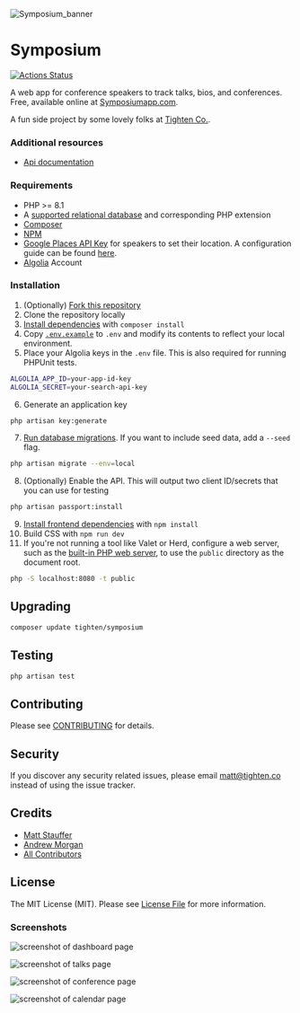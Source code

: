![Symposium_banner](https://raw.githubusercontent.com/tighten/symposium/develop/symposium-banner.png)
# Symposium
[![Actions Status](https://img.shields.io/github/actions/workflow/status/tighten/symposium/test.yml?branch=main)](https://github.com/tighten/symposium/actions)

A web app for conference speakers to track talks, bios, and conferences. Free, available online at [Symposiumapp.com](http://symposiumapp.com/).

A fun side project by some lovely folks at [Tighten Co.](http://tighten.co/).

### Additional resources

* [Api documentation](doc/api.md)

### Requirements

* PHP >= 8.1
* A [supported relational database](http://laravel.com/docs/5.1/database#introduction) and corresponding PHP extension
* [Composer](https://getcomposer.org/download/)
* [NPM](https://nodejs.org/)
* [Google Places API Key](https://developers.google.com/places/web-service/get-api-key) for speakers to set their location. A configuration guide can be found [here](/google-guide.md).
* [Algolia](https://www.algolia.com/) Account

### Installation

1. (Optionally) [Fork this repository](https://help.github.com/articles/fork-a-repo/)
2. Clone the repository locally
3. [Install dependencies](https://getcomposer.org/doc/01-basic-usage.md#installing-dependencies) with `composer install`
4. Copy [`.env.example`](https://github.com/tighten/symposium/blob/master/.env.example) to `.env` and modify its contents to reflect your local environment.
5. Place your Algolia keys in the `.env` file. This is also required for running PHPUnit tests.
	
```bash
ALGOLIA_APP_ID=your-app-id-key
ALGOLIA_SECRET=your-search-api-key
```
    
6. Generate an application key 

```bash 
php artisan key:generate
```
    
7. [Run database migrations](http://laravel.com/docs/5.1/migrations#running-migrations). If you want to include seed data, add a `--seed` flag.

```bash
php artisan migrate --env=local
```
    
8. (Optionally) Enable the API. This will output two client ID/secrets that you can use for testing

```bash
php artisan passport:install
```
    
9. [Install frontend dependencies](https://docs.npmjs.com/cli/install) with `npm install`
10. Build CSS with `npm run dev`
11. If you're not running a tool like Valet or Herd, configure a web server, such as the [built-in PHP web server](http://php.net/manual/en/features.commandline.webserver.php), to use the `public` directory as the document root.

```bash
php -S localhost:8080 -t public
```

## Upgrading

```bash
composer update tighten/symposium
```

## Testing

```bash
php artisan test
```

## Contributing
Please see [CONTRIBUTING](CONTRIBUTING.md) for details.

## Security
If you discover any security related issues, please email matt@tighten.co instead of using the issue tracker.

## Credits
- [Matt Stauffer](https://github.com/mattstauffer)
- [Andrew Morgan](https://github.com/andrewmile)
- [All Contributors](https://github.com/tighten/symposium/graphs/contributors)

## License

The MIT License (MIT). Please see [License File](LICENSE.md) for more information.

### Screenshots

![screenshot of dashboard page](/.github/screenshots/symposium-dashboard.png)

![screenshot of talks page](/.github/screenshots/talks-page.png)

![screenshot of conference page](/.github/screenshots/conference-list.png)   

![screenshot of calendar page](/.github/screenshots/symposium-calendar.png)   
